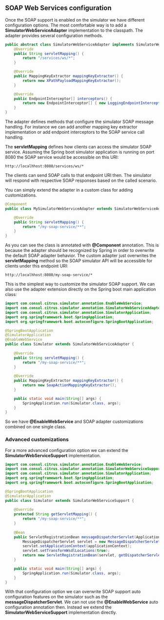 ## SOAP Web Services configuration

Once the SOAP support is enabled on the simulator we have different configuration options. The most comfortable way is to
add a **SimulatorWebServiceAdapter** implementation to the classpath. The adapter provides several configuration methods.

```java
public abstract class SimulatorWebServiceAdapter implements SimulatorWebServiceConfigurer {
    @Override
    public String servletMapping() {
        return "/services/ws/*";
    }

    @Override
    public MappingKeyExtractor mappingKeyExtractor() {
        return new XPathPayloadMappingKeyExtractor();
    }

    @Override
    public EndpointInterceptor[] interceptors() {
        return new EndpointInterceptor[] { new LoggingEndpointInterceptor() };
    }
}
```   

The adapter defines methods that configure the simulator SOAP message handling. For instance we can add another mapping key extractor implementation or
add endpoint interceptors to the SOAP service call handling.

The **servletMapping** defines how clients can access the simulator SOAP service. Assuming the Spring boot simulator application is running on port 8080 the
SOAP service would be accessible on this URI:

```http://localhhost:8080/services/ws/*```

The clients can send SOAP calls to that endpoint URI then. The simulator will respond with respective SOAP responses based on the called
scenario.

You can simply extend the adapter in a custom class for adding customizations.

```java
@Component
public class MySimulatorWebServiceAdapter extends SimulatorWebServiceAdapter {

    @Override
    public String servletMapping() {
        return "/my-soap-service/**";
    }
}
```

As you can see the class is annotated with **@Component** annotation. This is because the adapter should be recognized by Spring in order to overwrite the default
SOAP adapter behavior. The custom adapter just overwrites the **servletMapping** method so the SOAP simulator API will be accessible for clients under this endpoint URI:

```http://localhhost:8080/my-soap-service/*```

This is the simplest way to customize the simulator SOAP support. We can also use the adapter extension directly on the Spring boot main application class:

```java
import com.consol.citrus.simulator.annotation.EnableWebService;
import com.consol.citrus.simulator.annotation.SimulatorWebServiceAdapter;
import com.consol.citrus.simulator.annotation.SimulatorApplication;
import org.springframework.boot.SpringApplication;
import org.springframework.boot.autoconfigure.SpringBootApplication;

@SpringBootApplication
@SimulatorApplication
@EnableWebService
public class Simulator extends SimulatorWebServiceAdapter {
                       
    @Override
    public String servletMapping() {
        return "/my-soap-service/**";
    }
    
    @Override
    public MappingKeyExtractor mappingKeyExtractor() {
        return new SoapActionMappingKeyExtractor();
    }

    public static void main(String[] args) {
        SpringApplication.run(Simulator.class, args);
    }
}
```

So we have **@EnableWebService** and SOAP adapter customizations combined on one single class.

### Advanced customizations

For a more advanced configuration option we can extend the **SimulatorWebServiceSupport** implementation.

```java
import com.consol.citrus.simulator.annotation.EnableWebService;
import com.consol.citrus.simulator.annotation.SimulatorWebServiceSupport;
import com.consol.citrus.simulator.annotation.SimulatorApplication;
import org.springframework.boot.SpringApplication;
import org.springframework.boot.autoconfigure.SpringBootApplication;

@SpringBootApplication
@SimulatorApplication
public class Simulator extends SimulatorWebServiceSupport {
                       
    @Override
    protected String getServletMapping() {
        return "/my-soap-service/**";
    }
    
    @Bean
    public ServletRegistrationBean messageDispatcherServlet(ApplicationContext applicationContext) {
        MessageDispatcherServlet servlet = new MessageDispatcherServlet();
        servlet.setApplicationContext(applicationContext);
        servlet.setTransformWsdlLocations(true);
        return new ServletRegistrationBean(servlet, getDispatcherServletMapping());
    }

    public static void main(String[] args) {
        SpringApplication.run(Simulator.class, args);
    }
}
```

With that configuration option we can overwrite SOAP support auto configuration features on the simulator such as the **messageDispatcherServlet**. 
We can not use the **@EnableWebService** auto configuration annotation then. Instead we extend the **SimulatorWebServiceSupport** implementation directly.
